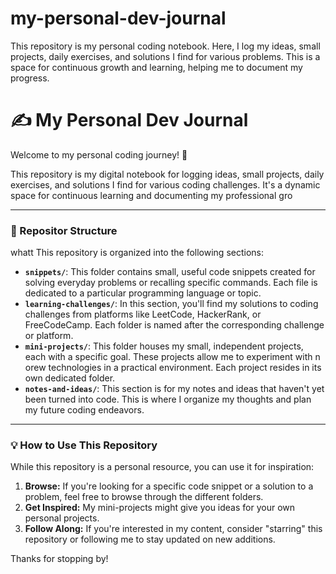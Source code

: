 # my-personal-dev-journal
This repository is my personal coding notebook. Here, I log my ideas, small projects, daily exercises, and solutions I find for various problems. This is a space for continuous growth and learning, helping me to document my progress.
# ✍️ My Personal Dev Journal

Welcome to my personal coding journey! 👋

This repository is my digital notebook for logging ideas, small projects, daily exercises, and solutions I find for various coding challenges. It's a dynamic space for continuous learning and documenting my professional gro
____
### 📂 Repositor Structure
 
whatt
This repository is organized into the following sections:

* **`snippets/`**: This folder contains small, useful code snippets created for solving everyday problems or recalling specific commands. Each file is dedicated to a particular programming language or topic.
* **`learning-challenges/`**: In this section, you'll find my solutions to coding challenges from platforms like LeetCode, HackerRank, or FreeCodeCamp. Each folder is named after the corresponding challenge or platform.
* **`mini-projects/`**: This folder houses my small, independent projects, each with a specific goal. These projects allow me to experiment with n orew technologies in a practical environment. Each project resides in its own dedicated folder.
* **`notes-and-ideas/`**: This section is for my notes and ideas that haven't yet been turned into code. This is where I organize my thoughts and plan my future coding endeavors.

---

### 💡 How to Use This Repository

While this repository is a personal resource, you can use it for inspiration:

1.  **Browse:** If you're looking for a specific code snippet or a solution to a problem, feel free to browse through the different folders.
2.  **Get Inspired:** My mini-projects might give you ideas for your own personal projects.
3.  **Follow Along:** If you're interested in my content, consider "starring" this repository or following me to stay updated on new additions.

Thanks for stopping by!




